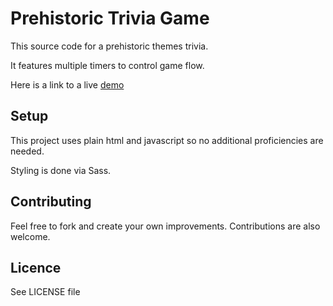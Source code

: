 # Prehistoric Trivia Game
This source code for a prehistoric themes trivia.

It features multiple timers to control game flow.

Here is a link to a live [demo](https://alex0n0.github.io/TriviaGame/)

## Setup
This project uses plain html and javascript so no additional proficiencies are needed.

Styling is done via Sass.

## Contributing
Feel free to fork and create your own improvements. Contributions are also welcome.

## Licence
See LICENSE file